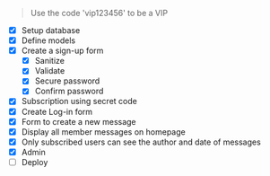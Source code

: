 > Use the code 'vip123456' to be a VIP


- [x] Setup database
- [x] Define models
- [x] Create a sign-up form
  - [x] Sanitize
  - [x] Validate
  - [x] Secure password
  - [x] Confirm password
- [x] Subscription using secret code
- [x] Create Log-in form
- [x] Form to create a new message
- [x] Display all member messages on homepage
- [x] Only subscribed users can see the author and date of messages
- [x] Admin
- [ ] Deploy